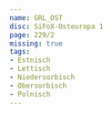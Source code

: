 ```yaml
---
name: GRL_OST
disc: SiFoX-Osteuropa 1
page: 229/2
missing: true
tags:
- Estnisch
- Lettisch
- Niedersorbisch
- Obersorbisch
- Polnisch
---
```

